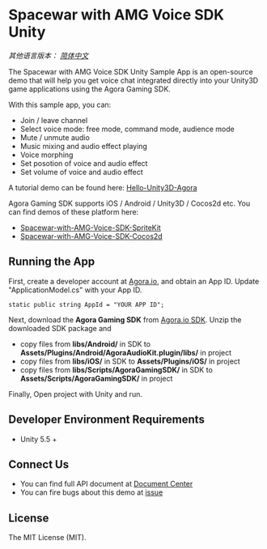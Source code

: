 # Spacewar with AMG Voice SDK Unity

*其他语言版本： [简体中文](README.md)*

The Spacewar with AMG Voice SDK Unity Sample App is an open-source demo that will help you get voice chat integrated directly into your Unity3D game applications using the Agora Gaming SDK.

With this sample app, you can:

- Join / leave channel
- Select voice mode: free mode, command mode, audience mode
- Mute / unmute audio
- Music mixing and audio effect playing
- Voice morphing
- Set posotion of voice and audio effect
- Set volume of voice and audio effect

A tutorial demo can be found here: [Hello-Unity3D-Agora](https://github.com/AgoraIO/Hello-Unity3D-Agora)

Agora Gaming SDK supports iOS / Android / Unity3D / Cocos2d etc. You can find demos of these platform here:

- [Spacewar-with-AMG-Voice-SDK-SpriteKit](https://github.com/AgoraIO/Spacewar-with-AMG-Voice-SDK-SpriteKit)
- [Spacewar-with-AMG-Voice-SDK-Cocos2d](https://github.com/AgoraIO/Spacewar-with-AMG-Voice-SDK-Cocos2d)

## Running the App
First, create a developer account at [Agora.io](https://dashboard.agora.io/signin/), and obtain an App ID. Update "ApplicationModel.cs" with your App ID.

```
static public string AppId = "YOUR APP ID";
```

Next, download the **Agora Gaming SDK** from [Agora.io SDK](https://www.agora.io/en/blog/download/). Unzip the downloaded SDK package and

- copy files from **libs/Android/** in SDK to **Assets/Plugins/Android/AgoraAudioKit.plugin/libs/** in project
- copy files from **libs/iOS/** in SDK to **Assets/Plugins/iOS/** in project
- copy files from **libs/Scripts/AgoraGamingSDK/** in SDK to **Assets/Scripts/AgoraGamingSDK/** in project

Finally, Open project with Unity and run.

## Developer Environment Requirements
* Unity 5.5 +

## Connect Us

- You can find full API document at [Document Center](https://docs.agora.io/en/)
- You can fire bugs about this demo at [issue](https://github.com/AgoraIO/Spacewar-with-AMG-Voice-SDK-Unity/issues)

## License

The MIT License (MIT).

